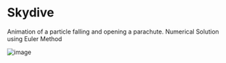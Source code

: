 # Skydive
Animation of a particle falling and opening a parachute. Numerical Solution using Euler Method

![image](https://user-images.githubusercontent.com/48939526/161560643-ded35c65-87b7-4221-b04a-9ef6f4b0d0c1.png)

